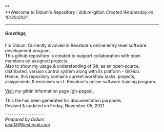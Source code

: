 **<br/>**Welcome to Didum's Repository | didum-gitbin
*Created Wednesday on 10/20/2021*

---

##### Greetings,

I'm Didum. Currently involved in Revature's online entry level software development program.<br/>
This github repository is created to support collaboration with team members on assigned projects.<br/>
Also to show my usage & understanding of Git, as an open-source, distributed, version control system along with its platform - GitHub. <br/>Hence, this repository contains current workflow tasks: projects, assignments & exercises w.r.t. Revature's online software training program.

[Visit](https://isdidum.github.io/didum-api/) my gitbin information page (gh-pages).

This file has been generated for documentation purposes<br/>
Revised & updated on Friday, November 05, 2021

`------------------`<br/>
*Prepared by Didum* <br/>
*iusc13@hushmail.com*
